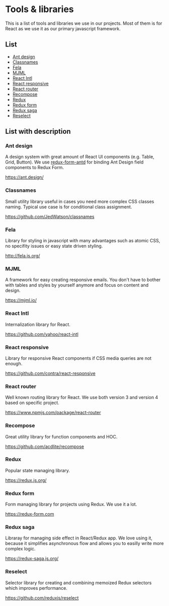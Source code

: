 # Tools & libraries

This is a list of tools and libraries we use in our projects. Most of them is for React as we use it as our primary javascript framework.

## List

 - [Ant design](#ant-design)
 - [Classnames](#classnames)
 - [Fela](#fela)
 - [MJML](#mjml)
 - [React Intl](#react-intl)
 - [React responsive](#react-responsive)
 - [React router](#react-router)
 - [Recompose](#recompose)
 - [Redux](#redux)
 - [Redux form](#redux-form)
 - [Redux saga](#redux-saga)
 - [Reselect](#reselect)

## List with description

### Ant design

A design system with great amount of React UI components (e.g. Table, Grid, Button). We use [redux-form-antd](https://www.npmjs.com/package/redux-form-antd) for binding Ant Design field components to Redux Form.

https://ant.design/

### Classnames

Small utility library useful in cases you need more complex CSS classes naming. Typical use case is for conditional class assignment.

https://github.com/JedWatson/classnames

### Fela

Library for styling in javascript with many advantages such as atomic CSS, no specifity issues or easy state driven styling.

http://fela.js.org/

### MJML

A framework for easy creating responsive emails. You don't have to bother with tables and styles by yourself anymore and focus on content and design.

https://mjml.io/

### React Intl

Internalization library for React.

https://github.com/yahoo/react-intl

### React responsive

Library for responsive React components if CSS media queries are not enough.

https://github.com/contra/react-responsive

### React router

Well known routing library for React. We use both version 3 and version 4 based on specific project.

https://www.npmjs.com/package/react-router

### Recompose

Great utility library for function components and HOC.

https://github.com/acdlite/recompose

### Redux

Popular state managing library.

https://redux.js.org/

### Redux form

Form managing library for projects using Redux. We use it a lot.

https://redux-form.com

### Redux saga

Libraray for managing side effect in React/Redux app. We love using it, because it simplifies asynchronous flow and allows you to easilly write more complex logic.

https://redux-saga.js.org/

### Reselect

Selector library for creating and combining memoized Redux selectors which improves performance.

https://github.com/reduxjs/reselect
